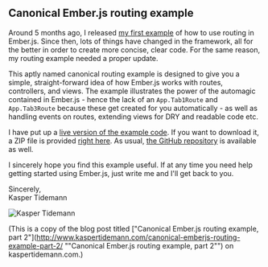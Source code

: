 ## Canonical Ember.js routing example

Around 5 months ago, I released [my first example](http://www.kaspertidemann.com/canonical-emberjs-routing-example/ "my first example") of how to use routing in Ember.js. Since then, lots of things have changed in the framework, all for the better in order to create more concise, clear code. For the same reason, my routing example needed a proper update.

This aptly named canonical routing example is designed to give you a simple, straight-forward idea of how Ember.js works with routes, controllers, and views. The example illustrates the power of the automagic contained in Ember.js - hence the lack of an `App.Tab1Route` and `App.Tab3Route` because these get created for you automatically - as well as handling events on routes, extending views for DRY and readable code etc.

I have put up a [live version of the example code](http://www.kaspertidemann.com/examples/canonical-emberjs-routing-example-part-2 "live version of the example code"). If you want to download it, a ZIP file is provided [right here](http://www.kaspertidemann.com/examples/canonical-emberjs-routing-example-part-2/CanonicalEmberJSRoutingExamplePart2.zip "right here"). As usual, [the GitHub repository](https://github.com/KasperTidemann/canonical-emberjs-routing-example "the GitHub repository") is available as well.

I sincerely hope you find this example useful. If at any time you need help getting started using Ember.js, just write me and I'll get back to you.

Sincerely,  
Kasper Tidemann

![Kasper Tidemann](http://www.tidemannogco.dk/meemo/KasperTidemann-Signature.jpg)

(This is a copy of the blog post titled ["Canonical Ember.js routing example, part 2"](http://www.kaspertidemann.com/canonical-emberjs-routing-example-part-2/ ""Canonical Ember.js routing example, part 2"") on kaspertidemann.com.)